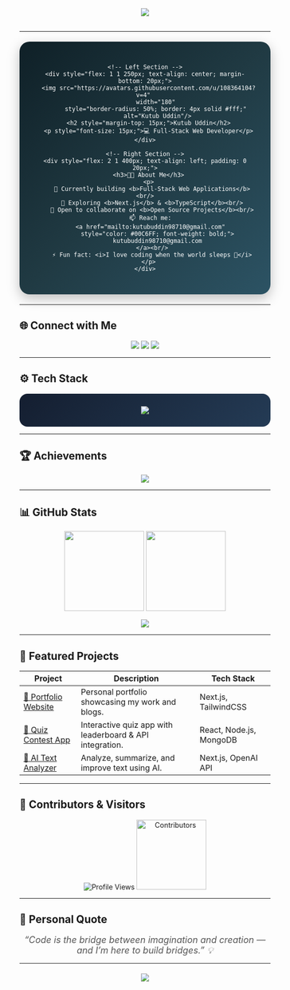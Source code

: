 <!--
🌈 Modern, Responsive & Professional GitHub Profile README
Author: Kutub Uddin
-->

<!-- Typing SVG Header -->
<div align="center" style="margin-bottom: 30px;">
  <img src="https://readme-typing-svg.herokuapp.com?font=Poppins&size=28&duration=3000&color=00C6FF&center=true&vCenter=true&width=600&lines=Hi+there!+I'm+Kutub+Uddin+👋;Full+Stack+Web+Developer+💻;Open+Source+Contributor+🚀;Tech+Enthusiast+🌐" />
</div>

---

<!-- Profile Card -->
<div align="center">
  <div style="
    display: flex;
    flex-wrap: wrap;
    justify-content: center;
    align-items: center;
    background: linear-gradient(135deg, #0f2027, #203a43, #2c5364);
    border-radius: 20px;
    padding: 30px;
    color: white;
    box-shadow: 0 8px 24px rgba(0,0,0,0.25);
    max-width: 1000px;
    margin: 20px auto;
  ">

    <!-- Left Section -->
    <div style="flex: 1 1 250px; text-align: center; margin-bottom: 20px;">
      <img src="https://avatars.githubusercontent.com/u/108364104?v=4" 
           width="180" 
           style="border-radius: 50%; border: 4px solid #fff;" 
           alt="Kutub Uddin"/>
      <h2 style="margin-top: 15px;">Kutub Uddin</h2>
      <p style="font-size: 15px;">💻 Full-Stack Web Developer</p>
    </div>

    <!-- Right Section -->
    <div style="flex: 2 1 400px; text-align: left; padding: 0 20px;">
      <h3>👨‍💻 About Me</h3>
      <p>
        🔭 Currently building <b>Full-Stack Web Applications</b><br/>
        🌱 Exploring <b>Next.js</b> & <b>TypeScript</b><br/>
        👯 Open to collaborate on <b>Open Source Projects</b><br/>
        📫 Reach me: 
        <a href="mailto:kutubuddin98710@gmail.com" 
           style="color: #00C6FF; font-weight: bold;">
           kutubuddin98710@gmail.com
        </a><br/>
        ⚡ Fun fact: <i>I love coding when the world sleeps 🌙</i>
      </p>
    </div>
  </div>
</div>

---

## 🌐 Connect with Me
<p align="center">
  <a href="https://github.com/kutub98" target="_blank"><img src="https://img.shields.io/badge/GitHub-181717?style=for-the-badge&logo=github&logoColor=white"/></a>
  <a href="https://www.linkedin.com/in/kutubu/" target="_blank"><img src="https://img.shields.io/badge/LinkedIn-0A66C2?style=for-the-badge&logo=linkedin&logoColor=white"/></a>
  <a href="mailto:kutubuddin98710@gmail.com" target="_blank"><img src="https://img.shields.io/badge/Gmail-D14836?style=for-the-badge&logo=gmail&logoColor=white"/></a>
</p>

---

## ⚙️ Tech Stack
<div align="center" style="background: linear-gradient(135deg,#141E30,#243B55); border-radius: 16px; padding: 25px;">
  <img src="https://skillicons.dev/icons?i=html,css,js,react,nextjs,nodejs,express,mongodb,mysql,tailwind,git,github,vscode" />
</div>

---

## 🏆 Achievements
<p align="center">
  <img src="https://github-profile-trophy.vercel.app/?username=kutub98&theme=radical&margin-w=10&no-frame=true&row=1&column=6"/>
</p>

---

## 📊 GitHub Stats
<div align="center">
  <img src="https://github-readme-stats.vercel.app/api?username=kutub98&show_icons=true&theme=tokyonight&count_private=true" height="160"/>
  <img src="https://github-readme-streak-stats.herokuapp.com/?user=kutub98&theme=tokyonight" height="160"/>
</div>

<p align="center">
  <img src="https://github-readme-activity-graph.vercel.app/graph?username=kutub98&theme=react-dark&area=true&hide_border=true"/>
</p>

---

## 🌟 Featured Projects
| Project | Description | Tech Stack |
|----------|--------------|-------------|
| [🔗 Portfolio Website](https://kutub98.github.io/) | Personal portfolio showcasing my work and blogs. | Next.js, TailwindCSS |
| [🚀 Quiz Contest App](https://github.com/kutub98/quiz-contest) | Interactive quiz app with leaderboard & API integration. | React, Node.js, MongoDB |
| [🧠 AI Text Analyzer](#) | Analyze, summarize, and improve text using AI. | Next.js, OpenAI API |

---

## 👥 Contributors & Visitors
<p align="center">
  <img src="https://komarev.com/ghpvc/?username=kutub98&style=for-the-badge&color=00C6FF" alt="Profile Views"/>
  <img src="https://contrib.rocks/image?repo=kutub98/kutub98" alt="Contributors" width="140"/>
</p>

---

## 🎯 Personal Quote
<div align="center" style="font-style: italic; font-size: 18px; color: #555;">
  “Code is the bridge between imagination and creation — and I’m here to build bridges.” 💡
</div>

---

<div align="center" style="margin-top: 20px;">
  <img src="https://readme-typing-svg.herokuapp.com?font=Poppins&color=00C6FF&center=true&vCenter=true&width=500&lines=Let's+Build+Something+Amazing+Together!+💙" />
</div>
